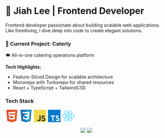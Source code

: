 # 🌊 Jiah Lee | Frontend Developer
Frontend developer passionate about building scalable web applications. Like freediving, I dive deep into code to create elegant solutions.

### 🚀 Current Project: Caterly
🍽️ All-in-one catering operations platform

**Tech Highlights:**
- Feature-Sliced Design for scalable architecture
- Monorepo with Turborepo for shared resources
- React + TypeScript + TailwindCSS


### Tech Stack
<p align="left">
<img src="https://raw.githubusercontent.com/devicons/devicon/master/icons/html5/html5-original.svg" alt="html5" width="40" height="40"/>
<img src="https://raw.githubusercontent.com/devicons/devicon/master/icons/css3/css3-original.svg" alt="css3" width="40" height="40"/>
<img src="https://raw.githubusercontent.com/devicons/devicon/master/icons/javascript/javascript-original.svg" alt="javascript" width="40" height="40"/>
<img src="https://raw.githubusercontent.com/devicons/devicon/master/icons/typescript/typescript-original.svg" alt="typescript" width="40" height="40"/>
<img src="https://raw.githubusercontent.com/devicons/devicon/master/icons/react/react-original.svg" alt="react" width="40" height="40"/>
</p>

<p align="center">
<a href="https://www.notion.so/jiah827/Jiah-s-Tech-Note-1204ef50e633800580b3ee8b70742719"><img src="https://img.shields.io/badge/Tech%20Blog-11B48A?style=flat-square&logo=Vimeo&logoColor=white&link=https://velog.io/@jiah"/></a>
<a href="https://www.linkedin.com/in/jiaah"><img src="https://img.shields.io/badge/LinkedIn-0A66C2?style=flat-square&logo=LinkedIn&logoColor=white&link=https://www.linkedin.com/in/jiah-lee"/></a>
</p>
